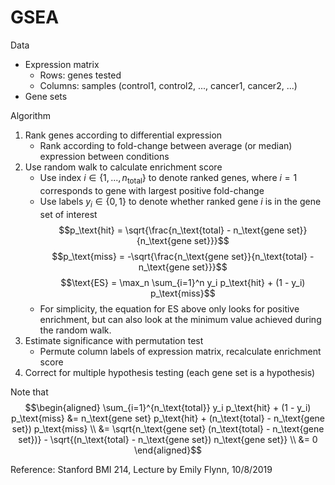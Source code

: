 # GSEA

Data
- Expression matrix
  - Rows: genes tested
  - Columns: samples (control1, control2, ..., cancer1, cancer2, ...)
- Gene sets

Algorithm
1. Rank genes according to differential expression
   - Rank according to fold-change between average (or median) expression between conditions
2. Use random walk to calculate enrichment score
   - Use index $i \in \{1, ..., n_\text{total}\}$ to denote ranked genes, where $i = 1$ corresponds to gene with largest positive fold-change
   - Use labels $y_i \in \{0, 1\}$ to denote whether ranked gene $i$ is in the gene set of interest
   $$p_\text{hit} = \sqrt{\frac{n_\text{total} - n_\text{gene set}}{n_\text{gene set}}}$$
   $$p_\text{miss} = -\sqrt{\frac{n_\text{gene set}}{n_\text{total} - n_\text{gene set}}}$$
   $$\text{ES} = \max_n \sum_{i=1}^n y_i p_\text{hit} + (1 - y_i) p_\text{miss}$$
   - For simplicity, the equation for $\text{ES}$ above only looks for positive enrichment, but can also look at the minimum value achieved during the random walk.
3. Estimate significance with permutation test
   - Permute column labels of expression matrix, recalculate enrichment score
4. Correct for multiple hypothesis testing (each gene set is a hypothesis)

Note that
$$\begin{aligned}
  \sum_{i=1}^{n_\text{total}} y_i p_\text{hit} + (1 - y_i) p_\text{miss}
  &= n_\text{gene set} p_\text{hit} + (n_\text{total} - n_\text{gene set}) p_\text{miss} \\
  &= \sqrt{n_\text{gene set} (n_\text{total} - n_\text{gene set})} - \sqrt{(n_\text{total} - n_\text{gene set}) n_\text{gene set}} \\
  &= 0
\end{aligned}$$

Reference: Stanford BMI 214, Lecture by Emily Flynn, 10/8/2019
